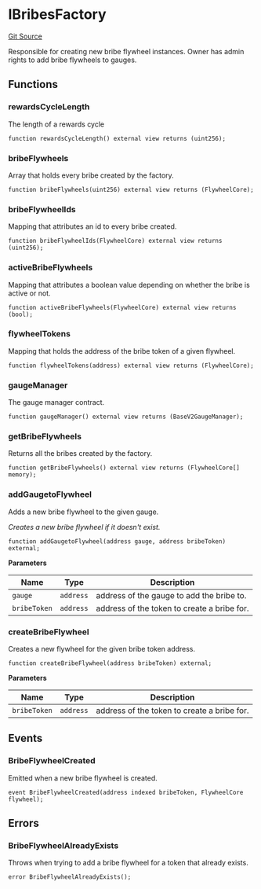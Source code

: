 # IBribesFactory
[Git Source](https://github.com/Maia-DAO/test-env-V2/blob/84b5f9e8695c91ddb02f27bb3dfb1c652f55ced4/gauges/interfaces/IBribesFactory.sol)

Responsible for creating new bribe flywheel instances.
Owner has admin rights to add bribe flywheels to gauges.


## Functions
### rewardsCycleLength

The length of a rewards cycle


```solidity
function rewardsCycleLength() external view returns (uint256);
```

### bribeFlywheels

Array that holds every bribe created by the factory.


```solidity
function bribeFlywheels(uint256) external view returns (FlywheelCore);
```

### bribeFlywheelIds

Mapping that attributes an id to every bribe created.


```solidity
function bribeFlywheelIds(FlywheelCore) external view returns (uint256);
```

### activeBribeFlywheels

Mapping that attributes a boolean value depending on whether the bribe is active or not.


```solidity
function activeBribeFlywheels(FlywheelCore) external view returns (bool);
```

### flywheelTokens

Mapping that holds the address of the bribe token of a given flywheel.


```solidity
function flywheelTokens(address) external view returns (FlywheelCore);
```

### gaugeManager

The gauge manager contract.


```solidity
function gaugeManager() external view returns (BaseV2GaugeManager);
```

### getBribeFlywheels

Returns all the bribes created by the factory.


```solidity
function getBribeFlywheels() external view returns (FlywheelCore[] memory);
```

### addGaugetoFlywheel

Adds a new bribe flywheel to the given gauge.

*Creates a new bribe flywheel if it doesn't exist.*


```solidity
function addGaugetoFlywheel(address gauge, address bribeToken) external;
```
**Parameters**

|Name|Type|Description|
|----|----|-----------|
|`gauge`|`address`|address of the gauge to add the bribe to.|
|`bribeToken`|`address`|address of the token to create a bribe for.|


### createBribeFlywheel

Creates a new flywheel for the given bribe token address.


```solidity
function createBribeFlywheel(address bribeToken) external;
```
**Parameters**

|Name|Type|Description|
|----|----|-----------|
|`bribeToken`|`address`|address of the token to create a bribe for.|


## Events
### BribeFlywheelCreated
Emitted when a new bribe flywheel is created.


```solidity
event BribeFlywheelCreated(address indexed bribeToken, FlywheelCore flywheel);
```

## Errors
### BribeFlywheelAlreadyExists
Throws when trying to add a bribe flywheel for a token that already exists.


```solidity
error BribeFlywheelAlreadyExists();
```

